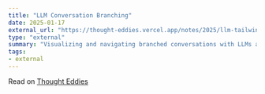 ```yaml
---
title: "LLM Conversation Branching"
date: 2025-01-17
external_url: "https://thought-eddies.vercel.app/notes/2025/llm-tailwind-react?ref=danielcorin.com"
type: "external"
summary: "Visualizing and navigating branched conversations with LLMs and embeddings"
tags:
- external
---
```


Read on [Thought Eddies](https://thought-eddies.vercel.app/notes/2025/llm-tailwind-react?ref=danielcorin.com)
